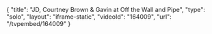 {
    "title": "JD, Courtney Brown &amp; Gavin at Off the Wall and Pipe",
    "type": "solo",
    "layout": "iframe-static",
    "videoId": "164009",
    "url": "\/tvpembed\/164009"
}